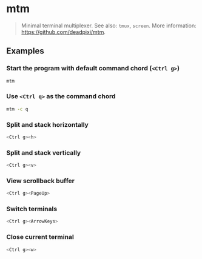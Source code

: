 # mtm

> Minimal terminal multiplexer. See also: `tmux`, `screen`. More information: <https://github.com/deadpixi/mtm>.

## Examples

### Start the program with default command chord (`<Ctrl g>`)

```bash
mtm
```

### Use `<Ctrl q>` as the command chord

```bash
mtm -c q
```

### Split and stack horizontally

```bash
<Ctrl g><h>
```

### Split and stack vertically

```bash
<Ctrl g><v>
```

### View scrollback buffer

```bash
<Ctrl g><PageUp>
```

### Switch terminals

```bash
<Ctrl g><ArrowKeys>
```

### Close current terminal

```bash
<Ctrl g><w>
```
